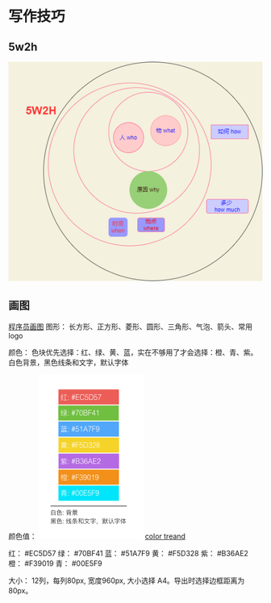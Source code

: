 # 写作技巧

## 5w2h
![5w2h](img/5w2h.png)

## 画图

[程序员画图](https://dandelioncloud.cn/article/details/1537670575246131202)
图形： 长方形、正方形、菱形、圆形、三角形、气泡、箭头、常用logo

颜色： 色块优先选择：红、绿、黄、蓝，实在不够用了才会选择：橙、青、紫。白色背景，黑色线条和文字，默认字体

颜色值： ![colors](img/colors.png) [color treand](https://coolors.co/palettes/trending)

红： #EC5D57
绿： #70BF41
蓝： #51A7F9
黄： #F5D328
紫： #B36AE2
橙： #F39019
青： #00E5F9

大小： 12列，每列80px, 宽度960px, 大小选择 A4。导出时选择边框距离为80px。

